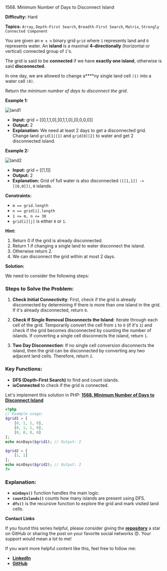 1568\. Minimum Number of Days to Disconnect Island


**Difficulty:** Hard

**Topics:** `Array`, `Depth-First Search`, `Breadth-First Search`, `Matrix`, `Strongly Connected Component`

You are given an `m x n` binary grid `grid` where `1` represents land and `0` represents water. An **island** is a maximal **4-directionally** (horizontal or vertical) connected group of `1`'s.

The grid is said to be **connected** if we have **exactly one island**, otherwise is said **disconnected**.

In one day, we are allowed to change a****ny single land cell `(1)` into a water cell `(0)`.

Return _the minimum number of days to disconnect the grid_.

**Example 1:**

![land1](https://assets.leetcode.com/uploads/2021/12/24/land1.jpg)

- **Input:** grid = [[0,1,1,0],[0,1,1,0],[0,0,0,0]]
- **Output:** 2
- **Explanation:** We need at least 2 days to get a disconnected grid.\
  Change land `grid[1][1]` and `grid[0][2]` to water and get 2 disconnected island.

**Example 2:**

![land2](https://assets.leetcode.com/uploads/2021/12/24/land2.jpg)

- **Input:** grid = [[1,1]]
- **Output:** 2
- **Explanation:** Grid of full water is also disconnected `([[1,1]] -> [[0,0]])`, `0` islands.

**Constraints:**

- `m == grid.length`
- `n == grid[i].length`
- `1 <= m, n <= 30`
- `grid[i][j]` is either `0` or `1`.

**Hint:**
1. Return 0 if the grid is already disconnected.
2. Return 1 if changing a single land to water disconnect the island.
3. Otherwise return 2.
4. We can disconnect the grid within at most 2 days.


**Solution:**

We need to consider the following steps:

### Steps to Solve the Problem:
1. **Check Initial Connectivity**: First, check if the grid is already disconnected by determining if there is more than one island in the grid. If it's already disconnected, return `0`.

2. **Check If Single Removal Disconnects the Island**: Iterate through each cell of the grid. Temporarily convert the cell from `1` to `0` (if it's `1`) and check if the grid becomes disconnected by counting the number of islands. If converting a single cell disconnects the island, return `1`.

3. **Two Day Disconnection**: If no single cell conversion disconnects the island, then the grid can be disconnected by converting any two adjacent land cells. Therefore, return `2`.

### Key Functions:
- **DFS (Depth-First Search)** to find and count islands.
- **isConnected** to check if the grid is connected.

Let's implement this solution in PHP: **[1568. Minimum Number of Days to Disconnect Island](https://github.com/mah-shamim/leet-code-in-php/tree/main/algorithms/001568-minimum-number-of-days-to-disconnect-island/solution.php)**

```php
<?php
// Example usage:
$grid1 = [
    [0, 1, 1, 0],
    [0, 1, 1, 0],
    [0, 0, 0, 0]
];
echo minDays($grid1); // Output: 2

$grid2 = [
    [1, 1]
];
echo minDays($grid2); // Output: 2
?>
```

### Explanation:

- **`minDays()`** function handles the main logic.
- **`countIslands()`** counts how many islands are present using DFS.
- **`dfs()`** is the recursive function to explore the grid and mark visited land cells.


**Contact Links**

If you found this series helpful, please consider giving the **[repository](https://github.com/mah-shamim/leet-code-in-php)** a star on GitHub or sharing the post on your favorite social networks 😍. Your support would mean a lot to me!

If you want more helpful content like this, feel free to follow me:

- **[LinkedIn](https://www.linkedin.com/in/arifulhaque/)**
- **[GitHub](https://github.com/mah-shamim)**
